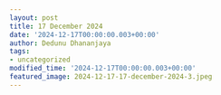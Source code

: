 ```yaml
---
layout: post
title: 17 December 2024
date: '2024-12-17T00:00:00.003+00:00'
author: Dedunu Dhananjaya
tags:
- uncategorized
modified_time: '2024-12-17T00:00:00.003+00:00'
featured_image: 2024-12-17-17-december-2024-3.jpeg
---
```


